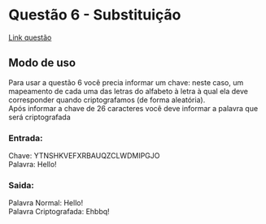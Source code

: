 # Questão 6 - Substituição
[Link questão](https://cs50xemportugues.github.io/2024/exercicios/2/substitution.html)
## Modo de uso
Para usar a questão 6 você precia informar um chave: neste caso, um mapeamento de cada uma das letras do alfabeto à letra à qual ela deve corresponder quando criptografamos (de forma aleatória).
<br>Após informar a chave de 26 caracteres você deve informar a palavra que será criptografada
### Entrada:
Chave: YTNSHKVEFXRBAUQZCLWDMIPGJO
<br>Palavra: Hello!
### Saida:
Palavra Normal: Hello!
<br>Palavra Criptografada: Ehbbq!
